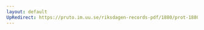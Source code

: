 ```yaml
---
layout: default
UpRedirect: https://pruto.im.uu.se/riksdagen-records-pdf/1880/prot-1880--fk--025.pdf
---
```


